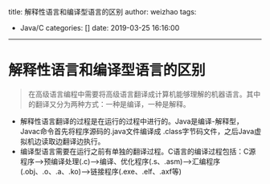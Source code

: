 title: 解释性语言和编译型语言的区别
author: weizhao
tags:
  - Java/C
categories: []
date: 2019-03-25 16:16:00
---
# 解释性语言和编译型语言的区别
> 在高级语言编程中需要将高级语言翻译成计算机能够理解的机器语言。其中的翻译又分为两种方式：一种是编译，一种是解释。
- 解释性语言翻译的过程是在运行的过程中进行的。Java是编译-解释型，Javac命令首先将程序源码的.java文件编译成 .class字节码文件，之后Java虚拟机边读取边翻译边执行。
- 编译型语言需要在运行之前有单独的翻译过程。C语言的编译过程包括：C源程序-->预编译处理(.c)-->编译、优化程序(.s、.asm)-->汇编程序(.obj、.o、.a、.ko)-->链接程序(.exe、.elf、.axf等)